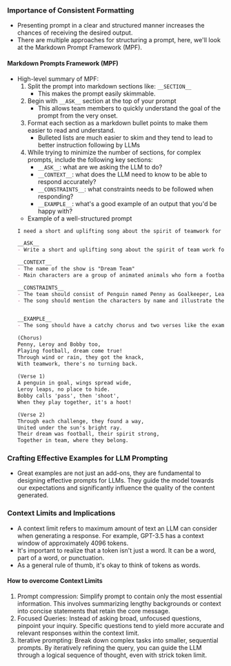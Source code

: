 ### Importance of Consistent Formatting
- Presenting prompt in a clear and structured manner increases the chances of receiving the desired output.
- There are multiple approaches for structuring a prompt, here, we'll look at the Markdown Prompt Framework (MPF).

#### Markdown Prompts Framework (MPF)
- High-level summary of MPF:
  1. Split the prompt into markdown sections like: `__SECTION__`
     - This makes the prompt easily skimmable.
  2. Begin with `__ASK__` section at the top of your prompt
     - This allows team members to quickly understand the goal of the prompt from the very onset.
  3. Format each section as a markdown bullet points to make them easier to read and understand.
     - Bulleted lists are much easier to skim and they tend to lead to better instruction following by LLMs 
  4. While trying to minimize the number of sections, for complex prompts, include the following key sections:
     - `__ASK__`: what are we asking the LLM to do?
     - `__CONTEXT__`: what does the LLM need to know to be able to respond accurately?
     - `__CONSTRAINTS__`: what constraints needs to be followed when responding?
     - `__EXAMPLE__`: what's a good example of an output that you'd be happy with?
    - Example of a well-structured prompt
    ```markdown
    I need a short and uplifting song about the spirit of teamwork for a children's animated football show. The show is called "Dream Team" and the main characters are a group of animated animals who form a football team. The team consists of Penny the Penguin (Goalkeeper), Leroy the Leopard (Striker), and Bobby the Bear (Captain and Midfielder). The song has to mention the characters by name and illustrate the importance of teamwork. The song should have a catchy chorus and two verses like the given example:

    __ASK__
    - Write a short and uplifting song about the spirit of team work for a children's animated football show
    
    __CONTEXT__
    - The name of the show is "Dream Team"
    - Main characters are a group of animated animals who form a football team
    
    __CONSTRAINTS__
    - The team should consist of Penguin named Penny as Goalkeeper, Leapord named Leory as Striker, and Bear named Bobby as Captian and Midfielder.
    - The song should mention the characters by name and illustrate the importance of teamwork.
    
    
    __EXAMPLE__
    - The song should have a catchy chorus and two verses like the example given below:
    
    (Chorus)  
    Penny, Leroy and Bobby too,  
    Playing football, dream come true!  
    Through wind or rain, they got the knack,  
    With teamwork, there's no turning back. 
     
    (Verse 1)  
    A penguin in goal, wings spread wide,  
    Leroy leaps, no place to hide.  
    Bobby calls 'pass', then 'shoot',  
    When they play together, it's a hoot!
    
    (Verse 2)  
    Through each challenge, they found a way,  
    United under the sun's bright ray.  
    Their dream was football, their spirit strong,  
    Together in team, where they belong.
    ```
  
### Crafting Effective Examples for LLM Prompting
- Great examples are not just an add-ons, they are fundamental to designing effective prompts for LLMs. They guide the model towards our expectations and significantly influence the quality of the content generated.

### Context Limits and Implications
- A context limit refers to maximum amount of text an LLM can consider when generating a response. For example, GPT-3.5 has a context window of approximately 4096 tokens.
- It's important to realize that a token isn't just a word. It can be a word, part of a word, or punctuation.
- As a general rule of thumb, it's okay to think of tokens as words.

#### How to overcome Context Limits
1. Prompt compression: Simplify prompt to contain only the most essential information. This involves summarizing lengthy backgrounds or context into concise statements that retain the core message.
2. Focused Queries: Instead of asking broad, unfocused questions, pinpoint your inquiry. Specific questions tend to yield more accurate and relevant responses within the context limit.
3. Iterative prompting: Break down complex tasks into smaller, sequential prompts. By iteratively refining the query, you can guide the LLM through a logical sequence of thought, even with strick token limit.